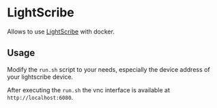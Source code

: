 # LightScribe

Allows to use [LightScribe](https://de.wikipedia.org/wiki/LightScribe) with docker.

## Usage

Modify the `run.sh` script to your needs, especially the device address of your lightscribe device.

After executing the `run.sh` the vnc interface is available at `http://localhost:6080`.
